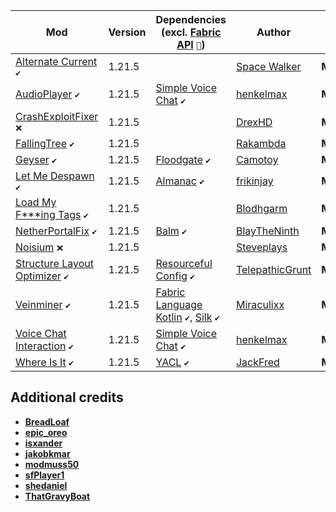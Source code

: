 | Mod | Version | Dependencies (excl. [Fabric API][url-fabric-api] `🔗`) | Author | CDN |
|-----|---------|--------------------------------------------------------|--------|-----|
| [Alternate Current][url-alternate-current] `✔️` | 1.21.5 | | [Space Walker][url-space-walker] | __Modrinth__ |
| [AudioPlayer][url-audio-player] `✔️` | 1.21.5 | [Simple Voice Chat][url-simple-voice-chat] `✔️` | [henkelmax][url-henkelmax] | __Modrinth__ |
| [CrashExploitFixer][url-crash-exploit-fixer] `❌` | 1.21.5 | | [DrexHD][url-drexhd] | __Modrinth__ |
| [FallingTree][url-falling-tree] `✔️` | 1.21.5 | | [Rakambda][url-rakambda] | __Modrinth__ |
| [Geyser][url-geyser] `✔️` | 1.21.5 | [Floodgate][url-floodgate] `✔️` | [Camotoy][url-camotoy] | __Modrinth__ |
| [Let Me Despawn][url-let-me-despawn] `✔️` | 1.21.5 | [Almanac][url-almanac] `✔️` | [frikinjay][url-frikinjay] | __Modrinth__ |
| [Load My F***ing Tags][url-load-my-fucking-tags] `✔️` | 1.21.5 | | [Blodhgarm][url-blodhgarm] | __Modrinth__ |
| [NetherPortalFix][url-nether-portal-fix] `✔️` | 1.21.5 | [Balm][url-balm] `✔️` | [BlayTheNinth][url-blaytheninth] | __Modrinth__ |
| [Noisium][url-noisium] `❌` | 1.21.5 | | [Steveplays][url-steveplays] | __Modrinth__ |
| [Structure Layout Optimizer][url-structure-layout-optimizer] `✔️` | 1.21.5 | [Resourceful Config][url-resourceful-config] `✔️` | [TelepathicGrunt][url-telepathicgrunt] | __Modrinth__ |
| [Veinminer][url-veinminer] `✔️` | 1.21.5 | [Fabric Language Kotlin][url-fabric-language-kotlin] `✔️`, [Silk][url-silk] `✔️` | [Miraculixx][url-miraculixx] | __Modrinth__ |
| [Voice Chat Interaction][url-voice-chat-interaction] `✔️` | 1.21.5 | [Simple Voice Chat][url-simple-voice-chat] `✔️` | [henkelmax][url-henkelmax] | __Modrinth__ |
| [Where Is It][url-where-is-it] `✔️` | 1.21.5 | [YACL][url-yacl] `✔️` | [JackFred][url-jackfred] | __Modrinth__ |

## Additional credits
- [__BreadLoaf__][url-breadloaf]
- [__epic_oreo__][url-epic_oreo]
- [__isxander__][url-isxander]
- [__jakobkmar__][url-jakobkmar]
- [__modmuss50__][url-modmuss50]
- [__sfPlayer1__][url-sfplayer1]
- [__shedaniel__][url-shedaniel]
- [__ThatGravyBoat__][url-thatgravyboat]

<!-- loaders -->
[url-fabric]: <https://maven.fabricmc.net/net/fabricmc/fabric-installer/1.0.1/fabric-installer-1.0.1.jar>
<!-- authors -->
[url-blaytheninth]: <https://modrinth.com/user/BlayTheNinth>
[url-blodhgarm]: <https://modrinth.com/user/Blodhgarm>
[url-breadloaf]: <https://modrinth.com/user/BreadLoaf>
[url-camotoy]: <https://modrinth.com/user/Camotoy>
[url-drexhd]: <https://modrinth.com/user/DrexHD>
[url-epic_oreo]: <https://modrinth.com/user/epic_oreo>
[url-frikinjay]: <https://modrinth.com/user/frikinjay>
[url-henkelmax]: <https://modrinth.com/user/henkelmax>
[url-isxander]: <https://modrinth.com/user/isxander>
[url-jackfred]: <https://modrinth.com/user/JackFred>
[url-jakobkmar]: <https://modrinth.com/user/jakobkmar>
[url-miraculixx]: <https://modrinth.com/user/Miraculixx>
[url-modmuss50]: <https://modrinth.com/user/modmuss50>
[url-rakambda]: <https://modrinth.com/user/Rakambda>
[url-sfplayer1]: <https://modrinth.com/user/sfPlayer1>
[url-shedaniel]: <https://modrinth.com/user/shedaniel>
[url-space-walker]: <https://modrinth.com/user/Space%20Walker>
[url-steveplays]: <https://modrinth.com/user/Steveplays>
[url-telepathicgrunt]: <https://modrinth.com/user/TelepathicGrunt>
[url-thatgravyboat]: <https://modrinth.com/user/ThatGravyBoat>
<!-- mods -->
[url-almanac]: <https://cdn.modrinth.com/data/Gi02250Z/versions/mzFZuKaS/Almanac-1.21.5-fabric-1.4.5.jar>
[url-alternate-current]: <https://cdn.modrinth.com/data/r0v8vy1s/versions/eTNKfjl1/alternate-current-mc1.21.5-1.9.0.jar>
[url-audio-player]: <https://cdn.modrinth.com/data/SRlzjEBS/versions/gJYpGwtr/audioplayer-fabric-1.21.5-1.13.2.jar>
[url-balm]: <https://cdn.modrinth.com/data/MBAkmtvl/versions/GsLZWhdZ/balm-fabric-1.21.5-21.5.9.jar>
[url-crash-exploit-fixer]: <https://cdn.modrinth.com/data/Z5GdSH3X/versions/dqRkbGHB/crashexploitfixer-fabric-1.1.0%2B1.21.jar>
[url-fabric-api]: <https://cdn.modrinth.com/data/P7dR8mSH/versions/FZ4q3wQK/fabric-api-0.119.9%2B1.21.5.jar>
[url-fabric-language-kotlin]: <https://cdn.modrinth.com/data/Ha28R6CL/versions/E4WyjCxJ/fabric-language-kotlin-1.13.2%2Bkotlin.2.1.20.jar>
[url-falling-tree]: <https://cdn.modrinth.com/data/Fb4jn8m6/versions/enSGEWts/FallingTree-1.21.5-1.21.5.2.jar>
[url-floodgate]: <https://cdn.modrinth.com/data/bWrNNfkb/versions/nyg969vQ/Floodgate-Fabric-2.2.4-b43.jar>
[url-geyser]: <https://cdn.modrinth.com/data/wKkoqHrH/versions/pzZaQ13D/geyser-fabric-Geyser-Fabric-2.7.0-b803.jar>
[url-let-me-despawn]: <https://cdn.modrinth.com/data/vE2FN5qn/versions/M9egl08c/letmedespawn-1.21.5-fabric-1.5.1.jar>
[url-load-my-fucking-tags]: <https://cdn.modrinth.com/data/67kVxsaO/versions/jEDKD9YH/lmft-1.1.0%2B1.21.4-fabric.jar>
[url-nether-portal-fix]: <https://cdn.modrinth.com/data/nPZr02ET/versions/3xwbxqcv/netherportalfix-fabric-1.21.5-21.5.1.jar>
[url-noisium]: <https://cdn.modrinth.com/data/KuNKN7d2/versions/9NHdQfkN/noisium-fabric-2.5.0%2Bmc1.21.4.jar>
[url-resourceful-config]: <https://cdn.modrinth.com/data/M1953qlQ/versions/c30vWLNT/ResourcefulConfig-fabric-1.21.5-3.5.0.jar>
[url-silk]: <https://cdn.modrinth.com/data/aTaCgKLW/versions/mIi7Urva/silk-all-1.11.1.jar>
[url-simple-voice-chat]: <https://cdn.modrinth.com/data/9eGKb6K1/versions/OzXC5Efi/voicechat-fabric-1.21.5-2.5.29.jar>
[url-structure-layout-optimizer]: <https://cdn.modrinth.com/data/ayPU0OHc/versions/uBUMz6rF/structure_layout_optimizer-fabric-1.1.1.jar>
[url-veinminer]: <https://cdn.modrinth.com/data/OhduvhIc/versions/VDHlG2JK/veinminer-fabric-2.4.2.jar>
[url-voice-chat-interaction]: <https://cdn.modrinth.com/data/qsSP2ZZ0/versions/FjQl1BYe/vcinteraction-fabric-1.21.5-1.0.8.jar>
[url-where-is-it]: <https://cdn.modrinth.com/data/FCTyEqkn/versions/K6qcgGyq/whereisit-2.6.4%2B1.21.2.jar>
[url-yacl]: <https://cdn.modrinth.com/data/1eAoo2KR/versions/5yBEzonb/yet_another_config_lib_v3-3.6.6%2B1.21.5-fabric.jar>

